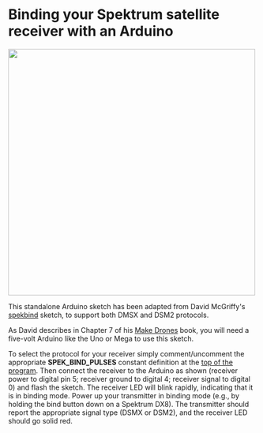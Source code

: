 # Binding your Spektrum satellite receiver with an Arduino

<img src="image.jpg" width=500>

This standalone Arduino sketch has been adapted from David McGriffy's
<a href="http://www.makedronesbook.com/sites/makedronesbook.com/files/spekbind.ino_.zip">spekbind</a>
sketch, to support both DMSX and DSM2 protocols.  

As David describes in Chapter 7 of his [Make Drones](https://www.amazon.com/Make-Drones-Teach-Arduino-Fly/dp/1680451715/ref=sr_1_1?ie=UTF8&qid=1477938491&sr=8-1&keywords=make%3A+drones) book, you will need a five-volt Arduino like the
Uno or Mega to use this sketch.

To select the protocol for your receiver simply comment/uncomment the appropriate <b>SPEK_BIND_PULSES</b>
constant definition at the 
[top of the program](https://github.com/simondlevy/SpektrumDSM/blob/master/examples/BindSpektrum/BindSpektrum.ino#L27-L31).
Then connect the receiver to the Arduino as shown (receiver power to digital pin 5; receiver ground to digital 4;
receiver signal to digital 0) and flash the sketch.  The receiver LED will blink rapidly, indicating that it is in
binding mode.  Power up your transmitter in binding mode (e.g., by holding the bind button down on a Spektrum DX8).
The transmitter should report the appropriate signal type (DSMX or DSM2), and the receiver LED should go solid red.
